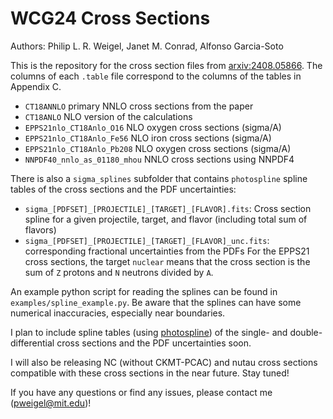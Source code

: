 # WCG24 Cross Sections
Authors: Philip L. R. Weigel, Janet M. Conrad, Alfonso Garcia-Soto

This is the repository for the cross section files from [arxiv:2408.05866](https://arxiv.org/abs/2408.05866). The columns of each `.table` file correspond to the columns of the tables in Appendix C.
* `CT18ANNLO` primary NNLO cross sections from the paper
* `CT18ANLO` NLO version of the calculations
* `EPPS21nlo_CT18Anlo_O16` NLO oxygen cross sections (sigma/A)
* `EPPS21nlo_CT18Anlo_Fe56` NLO iron cross sections (sigma/A)
* `EPPS21nlo_CT18Anlo_Pb208` NLO oxygen cross sections (sigma/A)
* `NNPDF40_nnlo_as_01180_mhou` NNLO cross sections using NNPDF4

There is also a `sigma_splines` subfolder that contains `photospline` spline tables of the cross sections and the PDF uncertainties:
* `sigma_[PDFSET]_[PROJECTILE]_[TARGET]_[FLAVOR].fits`: Cross section spline for a given projectile, target, and flavor (including total sum of flavors)
* `sigma_[PDFSET]_[PROJECTILE]_[TARGET]_[FLAVOR]_unc.fits`: corresponding fractional uncertainties from the PDFs
For the EPPS21 cross sections, the target `nuclear` means that the cross section is the sum of `Z` protons and `N` neutrons divided by `A`.

An example python script for reading the splines can be found in `examples/spline_example.py`. Be aware that the splines can have some numerical inaccuracies, especially near boundaries.

I plan to include spline tables (using [photospline](https://github.com/icecube/photospline)) of the single- and double-differential cross sections and the PDF uncertainties soon.

I will also be releasing NC (without CKMT-PCAC) and nutau cross sections compatible with these cross sections in the near future. Stay tuned!

If you have any questions or find any issues, please contact me (pweigel@mit.edu)!
